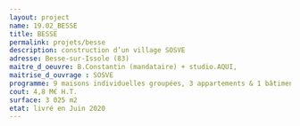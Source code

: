```yaml
---
layout: project
name: 19.02_BESSE
title: BESSE
permalink: projets/besse
description: construction d’un village SOSVE
adresse: Besse-sur-Issole (83)
maitre_d_oeuvre: B.Constantin (mandataire) + studio.AQUI, 
maitrise_d_ouvrage : SOSVE
programme: 9 maisons individuelles groupées, 3 appartements & 1 bâtiment administratif
cout: 4,8 M€ H.T.
surface: 3 025 m2
etat: livré en Juin 2020
---
```

